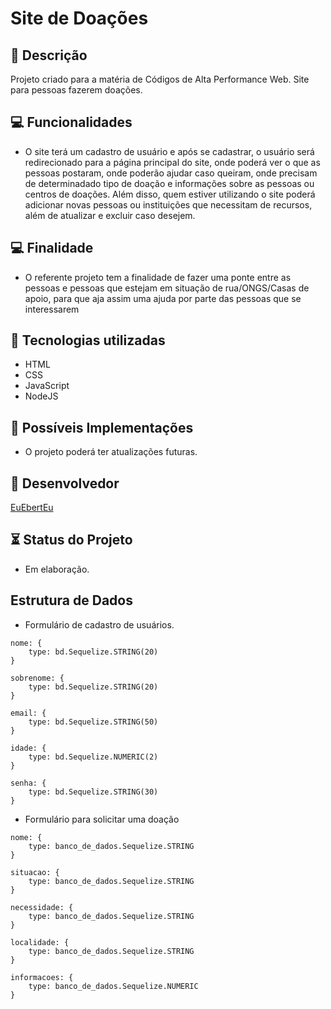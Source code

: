 # Site de Doações
## :speech_balloon: Descrição
Projeto criado para a matéria de Códigos de Alta Performance Web. Site para pessoas fazerem doações.

## :computer: Funcionalidades
- O site terá um cadastro de usuário e após se cadastrar, o usuário será redirecionado para a página principal do site, onde poderá ver o que as pessoas postaram, onde poderão ajudar caso queiram, onde precisam de determinadado tipo de doação e informações sobre as pessoas ou centros de doações. Além disso, quem estiver utilizando o site poderá adicionar novas pessoas ou instituições que necessitam de recursos, além de atualizar e excluir caso desejem.  
## :computer: Finalidade
- O referente projeto tem a finalidade de fazer uma ponte entre as pessoas e pessoas que estejam em situação de rua/ONGS/Casas de apoio, para que aja assim uma ajuda por parte das pessoas que se interessarem

## :robot: Tecnologias utilizadas
- HTML
- CSS
- JavaScript
- NodeJS

## :open_file_folder: Possíveis Implementações
- O projeto poderá ter atualizações futuras.

## :bust_in_silhouette: Desenvolvedor
[EuEbertEu](https://github.com/EuEbertEu)

## :hourglass_flowing_sand: Status do Projeto
- Em elaboração.

## Estrutura de Dados
- Formulário de cadastro de usuários.
```
nome: {
    type: bd.Sequelize.STRING(20)
}

sobrenome: {
    type: bd.Sequelize.STRING(20)
}

email: {
    type: bd.Sequelize.STRING(50)
}

idade: {
    type: bd.Sequelize.NUMERIC(2)
}

senha: {
    type: bd.Sequelize.STRING(30)
}
```

- Formulário para solicitar uma doação
```
nome: {
    type: banco_de_dados.Sequelize.STRING
}

situacao: {
    type: banco_de_dados.Sequelize.STRING
}

necessidade: {
    type: banco_de_dados.Sequelize.STRING
}

localidade: {
    type: banco_de_dados.Sequelize.STRING
}

informacoes: {
    type: banco_de_dados.Sequelize.NUMERIC
}
```
